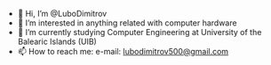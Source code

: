 - 👋 Hi, I’m @LuboDimitrov
- 👀 I’m interested in anything related with computer hardware
- 🌱 I’m currently studying Computer Engineering at University of the Balearic Islands (UIB)
- 📫 How to reach me: e-mail: lubodimitrov500@gmail.com

<!---
LuboDimitrov/LuboDimitrov is a ✨ special ✨ repository because its `README.md` (this file) appears on your GitHub profile.
You can click the Preview link to take a look at your changes.
--->
